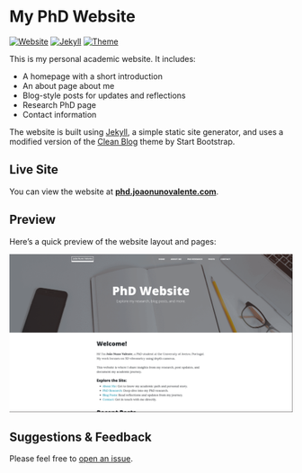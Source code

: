 # My PhD Website

[![Website](https://img.shields.io/website?url=https%3A%2F%2Fphd.joaonunovalente.com&style=flat-square)](https://phd.joaonunovalente.com)
[![Jekyll](https://img.shields.io/badge/Built%20with-Jekyll-CC0000?logo=jekyll&logoColor=white)](https://jekyllrb.com/)
[![Theme](https://img.shields.io/badge/Theme-Clean%20Blog-2e3a59)](https://github.com/StartBootstrap/startbootstrap-clean-blog-jekyll)

This is my personal academic website. It includes:

- A homepage with a short introduction
- An about page about me
- Blog-style posts for updates and reflections
- Research PhD page 
- Contact information

The website is built using [Jekyll](https://jekyllrb.com/), a simple static site generator, and uses a modified version of the [Clean Blog](https://github.com/StartBootstrap/startbootstrap-clean-blog-jekyll) theme by Start Bootstrap.

## Live Site

You can view the website at **[phd.joaonunovalente.com](https://phd.joaonunovalente.com)**.

## Preview

Here’s a quick preview of the website layout and pages:

![Website Preview](assets/gif.gif)


## Suggestions & Feedback

Please feel free to [open an issue](https://github.com/joaonunovalente/phd-website/issues).
